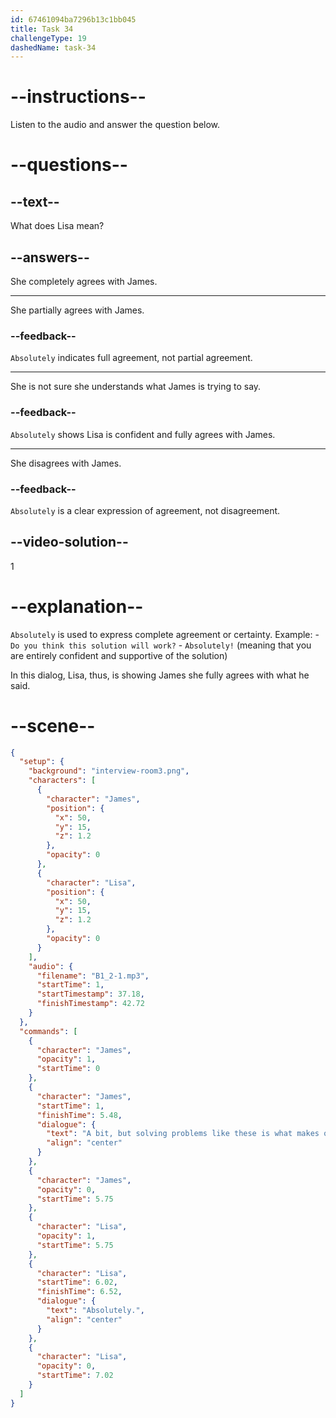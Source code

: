 ```yaml
---
id: 67461094ba7296b13c1bb045
title: Task 34
challengeType: 19
dashedName: task-34
---
```

<!-- (Audio) James: A bit, but solving problems like these is what makes our job interesting, right? Lisa: Absolutely. -->

# --instructions--

Listen to the audio and answer the question below.

# --questions--

## --text--

What does Lisa mean?

## --answers--

She completely agrees with James.

---

She partially agrees with James.

### --feedback--

`Absolutely` indicates full agreement, not partial agreement.

---

She is not sure she understands what James is trying to say.

### --feedback--

`Absolutely` shows Lisa is confident and fully agrees with James.

---

She disagrees with James.

### --feedback--

`Absolutely` is a clear expression of agreement, not disagreement.

## --video-solution--

1

# --explanation--

`Absolutely` is used to express complete agreement or certainty. Example: -`Do you think this solution will work?` - `Absolutely!` (meaning that you are entirely confident and supportive of the solution)

In this dialog, Lisa, thus, is showing James she fully agrees with what he said.

# --scene--

```json
{
  "setup": {
    "background": "interview-room3.png",
    "characters": [
      {
        "character": "James",
        "position": {
          "x": 50,
          "y": 15,
          "z": 1.2
        },
        "opacity": 0
      },
      {
        "character": "Lisa",
        "position": {
          "x": 50,
          "y": 15,
          "z": 1.2
        },
        "opacity": 0
      }
    ],
    "audio": {
      "filename": "B1_2-1.mp3",
      "startTime": 1,
      "startTimestamp": 37.18,
      "finishTimestamp": 42.72
    }
  },
  "commands": [
    {
      "character": "James",
      "opacity": 1,
      "startTime": 0
    },
    {
      "character": "James",
      "startTime": 1,
      "finishTime": 5.48,
      "dialogue": {
        "text": "A bit, but solving problems like these is what makes our job interesting, right?",
        "align": "center"
      }
    },
    {
      "character": "James",
      "opacity": 0,
      "startTime": 5.75
    },
    {
      "character": "Lisa",
      "opacity": 1,
      "startTime": 5.75
    },
    {
      "character": "Lisa",
      "startTime": 6.02,
      "finishTime": 6.52,
      "dialogue": {
        "text": "Absolutely.",
        "align": "center"
      }
    },
    {
      "character": "Lisa",
      "opacity": 0,
      "startTime": 7.02
    }
  ]
}
```
